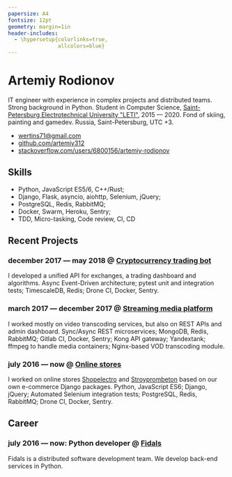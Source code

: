 ```yaml
---
papersize: A4
fontsize: 12pt
geometry: margin=1in
header-includes:
  - \hypersetup{colorlinks=true,
                allcolors=blue}
---
```


# Artemiy Rodionov

IT engineer with experience in complex projects and distributed teams. Strong background in Python. Student in Computer Science, [Saint-Petersburg Electrotechnical University "LETI"](https://etu.ru/en/university/), 2015 &mdash; 2020. Fond of skiing, painting and gamedev. Russia, Saint-Petersburg, UTC +3.

- [wertins71@gmail.com](mailto:wertins71@gmail.com)
- [github.com/artemiy312](https://github.com/artemiy312)
- [stackoverflow.com/users/6800156/artemiy-rodionov](https://stackoverflow.com/users/6800156/artemiy-rodionov)

## Skills
- Python, JavaScript ES5/6, C++/Rust;
- Django, Flask, asyncio, aiohttp, Selenium, jQuery;
- PostgreSQL, Redis, RabbitMQ;
- Docker, Swarm, Heroku, Sentry;
- TDD, Micro-tasking, Code review, CI, CD

## Recent Projects

### december 2017 &mdash; may 2018 @ [Cryptocurrency trading bot](https://github.com/fidals/cryptotrader)

I developed a unified API for exchanges, a trading dashboard and algorithms. Async Event-Driven architecture; pytest unit and integration tests; TimescaleDB, Redis; Drone CI, Docker, Sentry.

### march 2017 &mdash; december 2017 @ [Streaming media platform](https://start.ru/)

I worked mostly on video transcoding services, but also on REST APIs and admin dashboard. Sync/Async REST microservices; MongoDB, Redis, RabbitMQ; Gitlab CI, Docker, Sentry; Kong API gateway; Yandextank; ffmpeg to handle media containers; Nginx-based VOD transcoding module.

### july 2016 &mdash; now @ [Online stores](https://github.com/fidals/)

I worked on online stores [Shopelectro](https://github.com/fidals/shopelectro) and [Stroyprombeton](https://github.com/fidals/Stroyprombeton) based on our own e-commerce Django packages. Python, JavaScript ES6; Django, jQuery; Automated Selenium integration tests; PostgreSQL, Redis, RabbitMQ; Drone CI, Docker, Sentry.

## Career

### july 2016 &mdash; now: Python developer @ [Fidals](https://fidals.com/)

Fidals is a distributed software development team. We develop back-end services in Python.
